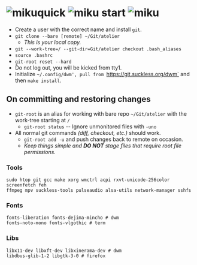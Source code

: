 # ![miku]quick ![miku] start ![miku]
* Create a user with the correct name and install `git`.
* `git clone --bare [remote] ~/Git/atelier`
	* _This is your local copy._
* `git --work-tree=/ --git-dir=Git/atelier checkout .bash_aliases`
* `source .bashrc`
* `git-root reset --hard`
* Do not log out, you will be kicked from tty1.
* Initialize `~/.config/dwm', pull from `https://git.suckless.org/dwm` and then `make install`.

## On committing and restoring changes
* `git-root` is an alias for working with bare repo `~/Git/atelier` with the work-tree starting at `/`
	* `git-root status` -- Ignore unmonitored files with `-uno`
* All normal git commands _(diff, checkout, etc.)_ should work.
	* `git-root add -u` and push changes back to remote on occasion.
	* _Keep things simple and **DO NOT** stage files that require root file permissions._

### Tools
```
sudo htop git gcc make xorg wmctrl acpi rxvt-unicode-256color screenfetch feh
ffmpeg mpv suckless-tools pulseaudio alsa-utils network-manager sshfs
```
### Fonts
```
fonts-liberation fonts-dejima-mincho # dwm
fonts-noto-mono fonts-vlgothic # term
```
### Libs
``` 
libx11-dev libxft-dev libxinerama-dev # dwm
libdbus-glib-1-2 libgtk-3-0 # firefox
```

[miku]: https://i.imgur.com/Nr7HV9a.png
